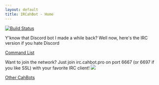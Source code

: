 ```yaml
---
layout: default
title: IRCahBot - Home
---
```


[![Build Status](https://travis-ci.org/CahBots/ircahbot.svg?branch=master)](https://travis-ci.org/CahBots/ircahbot)

Y'know that Discord bot I made a while back? Well now, here's the IRC version if you hate Discord

[Command List](https://ir.cahbot.pro/commands)

Want to join the network? Just join irc.cahbot.pro on port 6667 (or 6697 if you like SSL) with your favorite IRC client! [![](https://img.shields.io/badge/IRC-irc.cahbot.pro%20%23ircahbot-1e72ff.svg)](https://www.irccloud.com/invite?channel=%23ircahbot&amp;hostname=irc.cahbot.pro&amp;port=6697&amp;ssl=1)

[Other CahBots](https://cahbot.pro)
